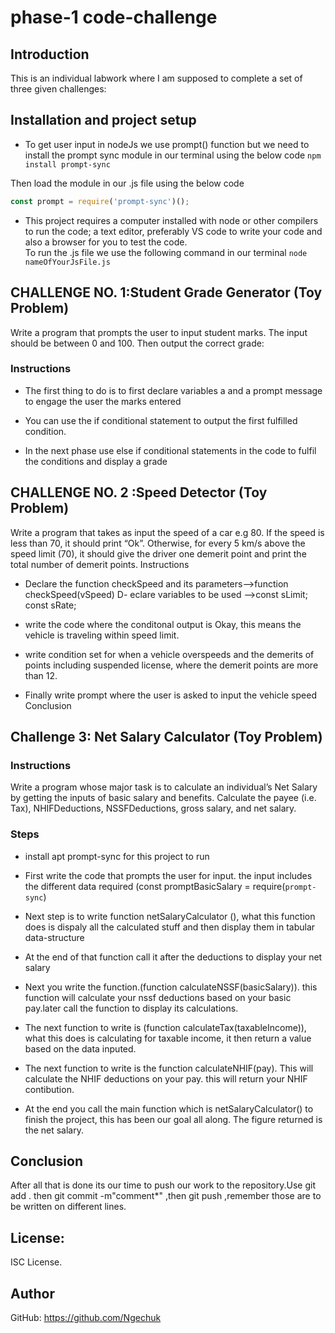 # phase-1 code-challenge

## Introduction
This is an individual labwork where I am supposed to complete a set of three given challenges:

## Installation and project setup

-  To get user input in nodeJs we use prompt() function
 but we need to install the prompt sync module in our terminal using the below code
  `npm install prompt-sync`

  Then load the module in our .js file using the below code

  ```js
  const prompt = require('prompt-sync')();
  ```
- This project requires a computer installed with node or other compilers to run the code; a text editor, preferably VS code to write your code and also a browser for you to test the code.  
To run the .js file we use the following command in our terminal
    `node nameOfYourJsFile.js`



##  CHALLENGE NO. 1:Student Grade Generator (Toy Problem)

Write a program that prompts the user to input student marks. The input should be between 0 and 100. Then output the correct grade: 
### Instructions

- The first thing to do is to first declare variables a and a prompt message to engage the user
   the marks entered

- You can use the if conditional statement to output the first fulfilled condition.

- In the next phase use else if conditional statements in the code to fulfil the conditions and display a grade


## CHALLENGE NO. 2 :Speed Detector (Toy Problem)


Write a program that takes as input the speed of a car e.g 80. If the speed is less than 70, it should print “Ok”.
Otherwise, for every 5 km/s above the speed limit (70), it should give the driver one demerit point and print the total number of demerit points.
Instructions

- Declare the function checkSpeed and its parameters-->function checkSpeed(vSpeed)
D- eclare variables to be used -->const sLimit; const sRate;

- write the code where the conditonal output is Okay, this means the vehicle is traveling within speed limit.

- write condition set for when a vehicle overspeeds and the demerits of points including suspended license, where the demerit points are more than 12.

- Finally write prompt where the user is asked to input the vehicle speed
Conclusion 

## Challenge 3: Net Salary Calculator (Toy Problem)

 ### Instructions

Write a program whose major task is to calculate an individual’s Net Salary by getting the inputs of basic salary and benefits. Calculate the payee (i.e. Tax), NHIFDeductions, NSSFDeductions, gross salary, and net salary. 
            
### Steps

- install apt prompt-sync for this project to run

- First write the code that prompts the user for input. the input includes the different data required (const promptBasicSalary = require(`prompt-sync`)
- Next step is to write function netSalaryCalculator (), what this function does is dispaly all the calculated stuff and then display them in tabular         data-structure
- At the end of that function call it after the deductions to display your net salary
- Next you write the function.(function calculateNSSF(basicSalary)). this function will calculate your nssf deductions based on your basic pay.later call  the function to display its calculations.
- The next function to write is (function calculateTax(taxableIncome)), what this does is calculating for taxable income, it then return a value based on the data inputed.

- The next function to write is the function calculateNHIF(pay). This will calculate the NHIF deductions on your pay. this will return your NHIF contibution.
- At the end you call the main function which is netSalaryCalculator() to finish the project, this has been our goal all along. The figure returned is the net salary.
## Conclusion
 After all that is done its our time to push our work to the repository.Use git add . then git commit -m"comment*" ,then git push  ,remember those are to be written on different lines.       




## License: 

ISC License.

## Author

GitHub: https://github.com/Ngechuk
